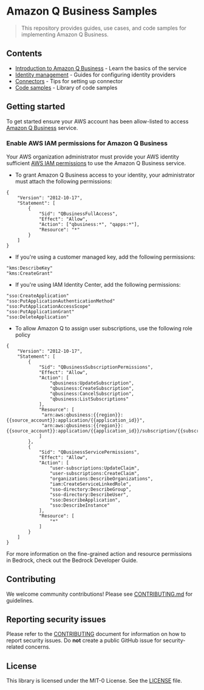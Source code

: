 # Amazon Q Business Samples

> This repository provides guides, use cases, and code samples for implementing Amazon Q Business.

## Contents

- [Introduction to Amazon Q Business](introduction-to-qbusiness) - Learn the basics of the service
- [Identity management](identity-management) - Guides for configuring identity providers
- [Connectors](connectors) - Tips for setting up connector
- [Code samples](code-samples) - Library of code samples


## Getting started

To get started ensure your AWS account has been allow-listed to access [Amazon Q Business](https://aws.amazon.com/q/business/) service.

### Enable AWS IAM permissions for Amazon Q Business

Your AWS organization administrator must provide your AWS identity sufficient [AWS IAM permissions](https://docs.aws.amazon.com/IAM/latest/UserGuide/access_policies.html) to use the Amazon Q Business service.

- To grant Amazon Q Business access to your identity, your administrator must attach the following permissions:

```
{
    "Version": "2012-10-17",
    "Statement": [
        {
            "Sid": "QBusinessFullAccess",
            "Effect": "Allow",
            "Action": ["qbusiness:*", "qapps:*"],
            "Resource": "*"
        }
    ]
}
```

- If you're using a customer managed key, add the following permissions:
```
"kms:DescribeKey"
"kms:CreateGrant"
```
- If you're using IAM Identity Center, add the following permissions:
```
"sso:CreateApplication"
"sso:PutApplicationAuthenticationMethod"
"sso:PutApplicationAccessScope"
"sso:PutApplicationGrant"
"sso:DeleteApplication"
```
- To allow Amazon Q to assign user subscriptions, use the following role policy
```
{
    "Version": "2012-10-17",
    "Statement": [
        {
            "Sid": "QBusinessSubscriptionPermissions",
            "Effect": "Allow",
            "Action": [
                "qbusiness:UpdateSubscription",
                "qbusiness:CreateSubscription",
                "qbusiness:CancelSubscription",
                "qbusiness:ListSubscriptions"
            ],
            "Resource": [
             "arn:aws:qbusiness:{{region}}:{{source_account}}:application/{{application_id}}",
             "arn:aws:qbusiness:{{region}}:{{source_account}}:application/{{application_id}}/subscription/{{subscription_id}}"
            ]
        },
        {
            "Sid": "QBusinessServicePermissions",
            "Effect": "Allow",
            "Action": [
                "user-subscriptions:UpdateClaim",
                "user-subscriptions:CreateClaim",
                "organizations:DescribeOrganizations",
                "iam:CreateServiceLinkedRole",
                "sso-directory:DescribeGroup",
                "sso-directory:DescribeUser",
                "sso:DescribeApplication",
                "sso:DescribeInstance"
            ],
            "Resource": [
                "*"
            ]
        }
    ]
}
```

For more information on the fine-grained action and resource permissions in Bedrock, check out the Bedrock Developer Guide.

## Contributing

We welcome community contributions! Please see [CONTRIBUTING.md](CONTRIBUTING.md) for guidelines.

## Reporting security issues

Please refer to the [CONTRIBUTING](CONTRIBUTING.md#security-issue-notifications) document for information on how to report security issues. Do **not** create a public GitHub issue for security-related concerns.

## License

This library is licensed under the MIT-0 License. See the [LICENSE](./LICENSE) file.
